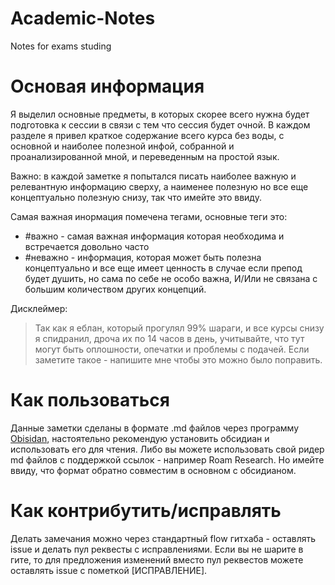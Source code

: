 # Academic-Notes
Notes for exams studing 

# Основая информация

Я выделил основные предметы, в которых скорее всего нужна будет подготовка к сессии в связи с тем что сессия будет очной. В каждом разделе я привел краткое содержание всего курса без воды, с основной и наиболее полезной инфой, собранной и проанализированной мной, и переведенным на простой язык.

Важно: в каждой заметке я попытался писать наиболее важную и релевантную информацию сверху, а наименее полезную но все еще концептуально полезную снизу, так что имейте это ввиду.

Самая важная инормация помечена тегами, основные теги это:
- #важно - самая важная информация которая необходима и встречается довольно часто 
- #неважно - информация, которая может быть полезна концептуально и все еще имеет ценность в случае если препод будет душить, но сама по себе не особо важна, И/Или не связана с большим количеством других концепций.

Дисклеймер: 

> Так как я еблан, который прогулял 99% шараги, и все курсы снизу я спидранил, дроча их по 14 часов в день, учитывайте, что тут могут быть оплошности, опечатки и проблемы с подачей. Если заметите такое - напишите мне чтобы это можно было поправить.

# Как пользоваться
Данные заметки сделаны в формате .md файлов через программу [Obisidan](https://obsidian.md/), настоятельно рекомендую установить обсидиан и использовать его для чтения. 
Либо вы можете использовать свой ридер md файлов с поддержкой ссылок - например Roam Research. Но имейте ввиду, что формат обратно совместим в основном с обсидианом.


# Как контрибутить/исправлять
Делать замечания можно через стандартный flow гитхаба - оставлять issue и делать пул реквесты с исправлениями. Если вы не шарите в гите, то для предложения изменений вместо 
пул реквестов можете оставлять issue с пометкой [ИСПРАВЛЕНИЕ].
